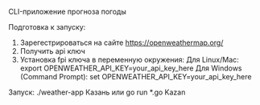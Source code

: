 CLI-приложение прогноза погоды

Подготовка к запуску:
1.  Зарегестрироваться на сайте https://openweathermap.org/
2.  Получить api ключ
3.  Установка fpi ключа в переменную окружения:
    Для Linux/Mac:
    export OPENWEATHER_API_KEY=your_api_key_here
    Для Windows (Command Prompt):
    set OPENWEATHER_API_KEY=your_api_key_here

Запуск:
./weather-app Казань
или
go run *.go Kazan
